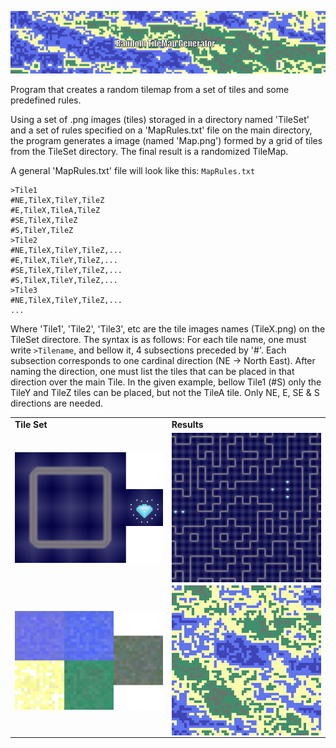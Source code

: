 <p align="center">
  <img src="Banner.gif" />
</p>

Program that creates a random tilemap from a set of tiles and some predefined rules.

Using a set of .png images (tiles) storaged in a directory named 'TileSet' and a set of rules specified on a 'MapRules.txt' file on the main directory, the program generates a image (named 'Map.png') formed by a grid of tiles from the TileSet directory. The final result is a randomized TileMap.

A general 'MapRules.txt' file will look like this:
`MapRules.txt`
```
>Tile1
#NE,TileX,TileY,TileZ
#E,TileX,TileA,TileZ
#SE,TileX,TileZ
#S,TileY,TileZ
>Tile2
#NE,TileX,TileY,TileZ,...
#E,TileX,TileY,TileZ,...
#SE,TileX,TileY,TileZ,...
#S,TileX,TileY,TileZ,...
>Tile3
#NE,TileX,TileY,TileZ,...
...
```
Where 'Tile1', 'Tile2', 'Tile3', etc are the tile images names (TileX.png) on the TileSet directore. The syntax is as follows: For each tile name, one must write `>Tilename`, and bellow it, 4 subsections preceded by '#'. Each subsection corresponds to one cardinal direction (NE -> North East). After naming the direction, one must list the tiles that can be placed in that direction over the main Tile. In the given example, bellow Tile1 (#S) only the TileY and TileZ tiles can be placed, but not the TileA tile. Only NE, E, SE & S directions are needed.

<div align="center">
    <table >
     <tr>
        <td><b>Tile Set</b></td>
        <td><b>Results</b></td>
     </tr>
     <tr>
       <td>
            <img align="left" src="TileSet/TileSet_2.png" width="260"/>
      </td>
       <td>
            <img align="left" src="OutputExamples/MoreExamples.gif" width="260"/>
      </td>
     </tr>
     <tr>
     <td>
            <img align="left" src="TileSet/TileSet.png" width="260"/>
      </td>
       <td>
            <img align="left" src="OutputExamples/MapExamples.gif" width="260"/>
      </td>
       





